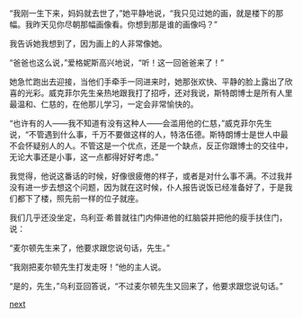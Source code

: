 
“我刚一生下来，妈妈就去世了，”她平静地说，“我只见过她的画，就是楼下的那幅。我昨天见你尽朝那幅画像看。你想到那是谁的画像吗？”

我告诉她我想到了，因为画上的人非常像她。

“爸爸也这么说，”爱格妮斯高兴地说，“听！这一回爸爸来了！”

她急忙跑出去迎接，当他们手牵手一同进来时，她那张欢快、平静的脸上露出了欣喜的光彩。威克菲尔先生亲热地跟我打了招呼，还对我说，斯特朗博士是所有人里最温和、仁慈的，在他那儿学习，一定会非常愉快的。

“也许有的人——我不知道有没有这种人——会滥用他的仁慈，”威克菲尔先生说，“不管遇到什么事，千万不要做这样的人，特洛伍德。斯特朗博士是世人中最不会怀疑别人的人。不管这是一个优点，还是一个缺点，反正你跟博士的交往中，无论大事还是小事，这一点都得好好考虑。”

我觉得，他说这番话的时候，好像很疲倦的样子，或者是对什么事不满。不过我并没有进一步去想这个问题，因为就在这时候，仆人报告说饭已经准备好了，于是我们都下了楼，照先前一样的位子就座。

我们几乎还没坐定，乌利亚·希普就往门内伸进他的红脑袋并把他的瘦手扶住门，说：

“麦尔顿先生来了，他要求跟您说句话，先生。”

“我刚把麦尔顿先生打发走呀！”他的主人说。

“是的，先生，”乌利亚回答说，“不过麦尔顿先生又回来了，他要求跟您说句话。”

[next](page213)